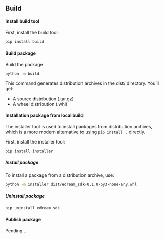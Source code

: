 ## Build

#### Install build tool

First, install the build tool:

```sh
pip install build
```

#### Build package

Build the package

```sh
python -m build
```

This command generates distribution archives in the dist/ directory. You’ll get:

- A source distribution (.tar.gz)
- A wheel distribution (.whl)

#### Installation package from local build

The installer tool is used to install packages from distribution archives, which is a more modern alternative to using `pip install .` directly.

First, install the installer tool:

```sh
pip install installer
```

##### Install package

To install a package from a distribution archive, use:

```sh
python -m installer dist/edream_sdk-0.1.0-py3-none-any.whl
```

##### Uninstall package

```sh
pip uninstall edream_sdk
```

#### Publish package

Pending...
